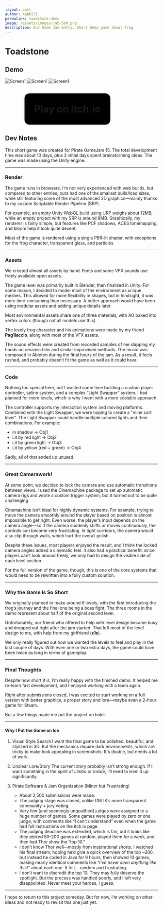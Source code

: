 ```yaml
---
layout: post
author: Xabblll
permalink: toadstone-demo
image: /assets/images/jab-500.png
description: Our Game Jam entry. Short Demo game about frog
---
```



# Toadstone
## Demo


![Screen1](https://img.itch.zone/aW1hZ2UvMjg0Mzk4My8xNzE1ODI1Ny5wbmc=/original/BKulfW.png "Screenshot 1")
![Screen1](https://img.itch.zone/aW1hZ2UvMjg0Mzk4My8xNzE1ODI3NS5wbmc=/original/G0TVTz.png "Screenshot 2")
![Screen1](https://img.itch.zone/aW1hZ2UvMjg0Mzk4My8xNzE1ODI4NS5wbmc=/original/TE%2F4Yy.png "Screenshot 3")


<div style="margin: 4rem">
<a href="https://lachuga.itch.io/toadstone" 
style="
background-color: #000;padding: 2rem;border-radius:1rem;
font-size: 2rem;
font-weight: bold;
text-decoration:none;
">
Play on itch.io</a></div>


## Dev Notes

This short game was created for Pirate GameJam 15. The total development time was about 10 days, plus 3 initial days spent brainstorming ideas.
The game was made using the Unity engine.

---

### Render

The game runs in browsers. I’m not very experienced with web builds, but compared to other entries, ours had one of the smallest build/load sizes, while still featuring some of the most advanced 3D graphics—mainly thanks to my custom Scriptable Render Pipeline (SRP).

For example, an empty Unity WebGL build using URP weighs about 12MB, while an empty project with my SRP is around 8MB. Graphically, my renderer is fairly simple, but features like PCF shadows, ACES tonemapping, and bloom help it look quite decent.

Most of the game is rendered using a single PBR-lit shader, with exceptions for the frog character, transparent glass, and particles.

---

### Assets

We created almost all assets by hand. Fonts and some VFX sounds use freely available open assets.

The game level was primarily built in Blender, then finalized in Unity. For some reason, I decided to model most of the environment as unique meshes. This allowed for more flexibility in shapes, but in hindsight, it was more time-consuming than necessary. A better approach would have been using modular assets and adding unique details later.

Most environmental assets share one of three materials, with AO baked into vertex colors (though not all models use this).

The lovely frog character and his animations were made by my friend **Pag1iaccio**, along with most of the VFX assets.

The sound effects were created from recorded samples of me slapping my hands on ceramic tiles and similar improvised methods.
The music was composed in Ableton during the final hours of the jam. As a result, it feels rushed, and probably doesn’t fit the game as well as it could have.

---

### Code

Nothing too special here, but I wasted some time building a custom player controller, spline system, and a complex “Light Swapper” system.
I had planned for more levels, which is why I went with a more scalable approach.

The controller supports my interaction system and moving platforms. Combined with the Light Swapper, we were hoping to create a "mine cart level". The Light Swapper could handle multiple colored lights and their combinations. For example:

* In shadow → Obj1
* Lit by red light → Obj2
* Lit by green light → Obj3
* Lit by yellow (red + green) → Obj4

Sadly, all of that ended up unused.

---

### Great Camerawork!

At some point, we decided to lock the camera and use automatic transitions between views.
I used the Cinemachine package to set up automatic camera rigs and wrote a custom trigger system, but it turned out to be quite challenging.

Cinemachine isn’t ideal for highly dynamic systems. For example, trying to move the camera smoothly around the player based on position is almost impossible to get right.
Even worse, the player’s input depends on the camera angle—so if the camera suddenly shifts or moves continuously, the controls can become very frustrating.
In tight corridors, the camera would also clip through walls, which hurt the overall polish.

Despite these issues, most players enjoyed the result, and I think the locked camera angles added a cinematic feel.
It also had a practical benefit: since players can’t look around freely, we only had to design the visible side of each level section.

For the full version of the game, though, this is one of the core systems that would need to be rewritten into a fully custom solution.

---

### Why the Game Is So Short

We originally planned to make around 6 levels, with the first introducing the frog’s journey and the final one being a boss fight. The three rooms in the demo represent about half of the original second level.

Unfortunately, our friend who offered to help with level design became busy and dropped out right after the jam started. That left most of the level design to me, with help from my girlfriend (**z1s**).

We only really figured out how we wanted the levels to feel and play in the last couple of days. With even one or two extra days, the game could have been twice as long in terms of gameplay.

---

### Final Thoughts

Despite how short it is, I’m really happy with the finished demo. It helped me re-learn fast development, and I enjoyed working with a team again.

Right after submissions closed, I was excited to start working on a full version with better graphics, a proper story and lore—maybe even a 2-hour game for Steam.

But a few things made me put the project on hold:

---

#### Why I Put the Game on Ice

1. Visual Style Search
   I want the final game to be polished, beautiful, and stylized in 3D. But the mechanics require dark environments, which are tricky to make look appealing in screenshots. It's doable, but needs a lot of work.

2. Unclear Lore/Story
   The current story probably isn’t strong enough. If I want something in the spirit of *Limbo* or *Inside*, I’ll need to level it up significantly.

3. Pirate Software & Jam Organization (Minor but Frustrating)

    * About 2,500 submissions were made.
    * The judging stage was closed, unlike GMTK’s more transparent community + jury voting.
    * Very few (and seemingly unqualified) judges were assigned to a huge number of games. Some games were played by zero or one judge, with comments like “I can’t understand” even when the game had full instructions on the itch.io page.
    * The judging deadline was extended, which is fair, but it looks like they picked 50–200 games at random, played them for a week, and then had Thor show the “top 10.”
    * I don’t know Thor well—mostly from inspirational shorts. I watched his final stream, hoping he’d give a quick overview of the top \~200, but instead he coded in Java for 9 hours, then showed 10 games, making nearly identical comments like *“I’ve never seen anything like this!”* about each one. It felt… random and frustrating.
    * I don’t want to discredit the top 10. They may fully deserve the spotlight. But the process was handled poorly, and I left very disappointed. Never meet your heroes, I guess.

---

I hope to return to this project someday. But for now, I’m working on other ideas and not ready to revisit this one just yet.







